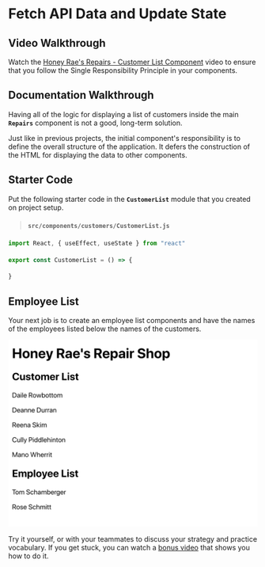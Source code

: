# Fetch API Data and Update State

## Video Walkthrough

Watch the [Honey Rae's Repairs - Customer List Component](https://vimeo.com/568224637) video to ensure that you follow the Single Responsibility Principle in your components.

## Documentation Walkthrough

Having all of the logic for displaying a list of customers inside the main **`Repairs`** component is not a good, long-term solution.

Just like in previous projects, the initial component's responsibility is to define the overall structure of the application. It defers the construction of the HTML for displaying the data to other components.

## Starter Code

Put the following starter code in the **`CustomerList`** module that you created on project setup.

> #### `src/components/customers/CustomerList.js`

```js
import React, { useEffect, useState } from "react"

export const CustomerList = () => {

}
```

## Employee List

Your next job is to create an employee list components and have the names of the employees listed below the names of the customers.

![list of customers and employees](./images/honey-rae-customers-and-employees.png)

Try it yourself, or with your teammates to discuss your strategy and practice vocabulary. If you get stuck, you can watch a [bonus video](https://vimeo.com/568227654) that shows you how to do it.